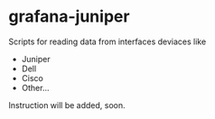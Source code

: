 # grafana-juniper
Scripts for reading data from interfaces deviaces like
- Juniper
- Dell
- Cisco
- Other...

Instruction will be added, soon.
